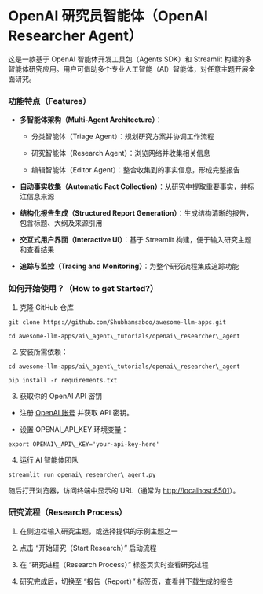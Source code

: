 # OpenAI 研究员智能体（OpenAI Researcher Agent）

这是一款基于 OpenAI 智能体开发工具包（Agents SDK）和 Streamlit 构建的多智能体研究应用。用户可借助多个专业人工智能（AI）智能体，对任意主题开展全面研究。

### 功能特点（Features）

* **多智能体架构（Multi-Agent Architecture）**：

  * 分类智能体（Triage Agent）：规划研究方案并协调工作流程

  * 研究智能体（Research Agent）：浏览网络并收集相关信息

  * 编辑智能体（Editor Agent）：整合收集到的事实信息，形成完整报告

* **自动事实收集（Automatic Fact Collection）**：从研究中提取重要事实，并标注信息来源

* **结构化报告生成（Structured Report Generation）**：生成结构清晰的报告，包含标题、大纲及来源引用

* **交互式用户界面（Interactive UI）**：基于 Streamlit 构建，便于输入研究主题和查看结果

* **追踪与监控（Tracing and Monitoring）**：为整个研究流程集成追踪功能

### 如何开始使用？（How to get Started?）

1. 克隆 GitHub 仓库

```
git clone https://github.com/Shubhamsaboo/awesome-llm-apps.git

cd awesome-llm-apps/ai\_agent\_tutorials/openai\_researcher\_agent
```

2. 安装所需依赖：

```
cd awesome-llm-apps/ai\_agent\_tutorials/openai\_researcher\_agent

pip install -r requirements.txt
```

3. 获取你的 OpenAI API 密钥

* 注册 [OpenAI 账号](https://platform.openai.com/) 并获取 API 密钥。

* 设置 OPENAI\_API\_KEY 环境变量：

```
export OPENAI\_API\_KEY='your-api-key-here'
```

4. 运行 AI 智能体团队

```
streamlit run openai\_researcher\_agent.py
```

随后打开浏览器，访问终端中显示的 URL（通常为 [http://localhost:8501](http://localhost:8501)）。

### 研究流程（Research Process）

1. 在侧边栏输入研究主题，或选择提供的示例主题之一

2. 点击 “开始研究（Start Research）” 启动流程

3. 在 “研究进程（Research Process）” 标签页实时查看研究过程

4. 研究完成后，切换至 “报告（Report）” 标签页，查看并下载生成的报告
